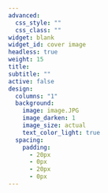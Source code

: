 ```yaml
---
advanced:
  css_style: ""
  css_class: ""
widget: blank
widget_id: cover image
headless: true
weight: 15
title: 
subtitle: ""
active: false
design:
  columns: "1"
  background:
    image: image.JPG
    image_darken: 1
    image_size: actual
    text_color_light: true
  spacing:
    padding:
      - 20px
      - 0px
      - 20px
      - 0px
---
```

